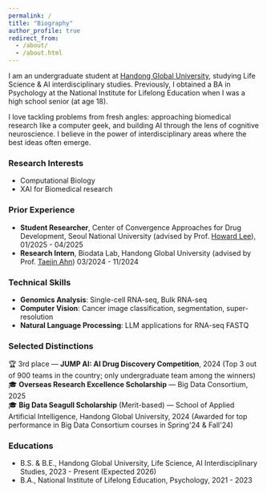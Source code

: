 ```yaml
---
permalink: /
title: "Biography"
author_profile: true
redirect_from: 
  - /about/
  - /about.html
---
```


I am an undergraduate student at [Handong Global University](https://www.handong.edu/eng/), studying Life Science & AI interdisciplinary studies. Previously, I obtained a BA in Psychology at the National Institute for Lifelong Education when I was a high school senior (at age 18).

I love tackling problems from fresh angles: approaching biomedical research like a computer geek, and building AI through the lens of cognitive neuroscience. 
I believe in the power of interdisciplinary areas where the best ideas often emerge.

### Research Interests
* Computational Biology
* XAI for Biomedical research

### Prior Experience
* **Student Researcher**, Center of Convergence Approaches for Drug Development, Seoul National University (advised by Prof. [Howard Lee](https://ccadd.snu.ac.kr/bbs/board.php?tbl=professor)), 01/2025 - 04/2025
* **Research Intern**, Biodata Lab, Handong Global University (advised by Prof. [Taejin Ahn](https://scholar.google.com/citations?user=ov-BZtMAAAAJ&hl=en)) 03/2024 - 11/2024

### Technical Skills 
* **Genomics Analysis**: Single-cell RNA-seq, Bulk RNA-seq
* **Computer Vision**: Cancer image classification, segmentation, super-resolution
* **Natural Language Processing**: LLM applications for RNA-seq FASTQ
  
### Selected Distinctions
🏆 3rd place — **JUMP AI: AI Drug Discovery Competition**, 2024 (Top 3 out of 900 teams in the country; only undergraduate team among the winners) <br>
🎓 **Overseas Research Excellence Scholarship** — Big Data Consortium, 2025 <br>
🎓 **Big Data Seagull Scholarship** (Merit-based) — School of Applied Artificial Intelligence, Handong Global University, 2024 (Awarded for top performance in Big Data Consortium courses in Spring'24 & Fall'24)


### Educations
* B.S. & B.E., Handong Global University, Life Science, AI Interdisciplinary Studies, 2023 - Present (Expected 2026) 
* B.A., National Institute of Lifelong Education, Psychology, 2021 - 2023